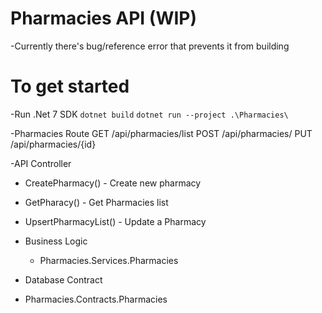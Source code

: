 # Pharmacies API (WIP)
-Currently there's bug/reference error that prevents it from building

# To get started 
-Run .Net 7 SDK
`dotnet build` 
`dotnet run --project .\Pharmacies\`

-Pharmacies Route 
GET /api/pharmacies/list
POST /api/pharmacies/
PUT /api/pharmacies/{id} 


-API Controller
  - CreatePharmacy() - Create new pharmacy
  - GetPharacy() - Get Pharmacies list
  - UpsertPharmacyList() - Update a Pharmacy


- Business Logic
  - Pharmacies.Services.Pharmacies

 
 - Database Contract
  - Pharmacies.Contracts.Pharmacies
